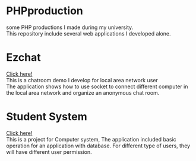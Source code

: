 # PHPproduction
some PHP productions I made during my university.   
This repository include several web applications I developed alone.   
# Ezchat   
[Click here!](./ezchat)   
This is a chatroom demo I develop for local area network user   
The application shows how to use socket to connect different computer in the local area network and organize an anonymous chat room.   

# Student System   
[Click here!](./studentsystem)   
This is a project for Computer system, 
The application included basic operation for an application with database. For different type of users, they will have different user permission.
